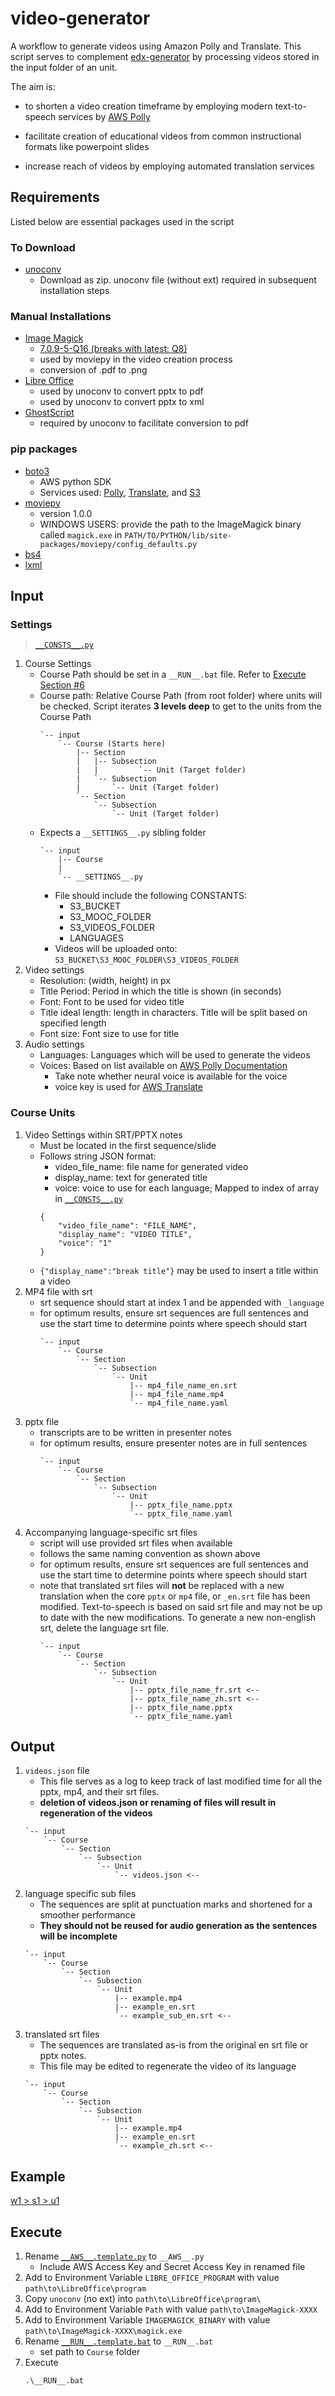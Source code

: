 # video-generator
A workflow to generate videos using Amazon Polly and Translate. This script serves to complement [edx-generator](https://github.com/design-automation/edx-generator) by processing videos stored in the input folder of an unit.

The aim is:
* to shorten a video creation timeframe by employing modern text-to-speech services by [AWS Polly](https://aws.amazon.com/polly/)

* facilitate creation of educational videos from common instructional formats like powerpoint slides

* increase reach of videos by employing automated translation services

## Requirements
Listed below are essential packages used in the script

### To Download
* [unoconv](https://github.com/unoconv/unoconv)
    * Download as zip. unoconv file (without ext) required in subsequent installation steps

### Manual Installations
* [Image Magick](https://www.imagemagick.org/script/index.php)
    * [7.0.9-5-Q16 (breaks with latest: Q8)](INSTALL\ImageMagick-7.0.9-5-Q16-x64-dll.exe)
    * used by moviepy in the video creation process
    * conversion of .pdf to .png
* [Libre Office](https://www.libreoffice.org/)
    * used by unoconv to convert pptx to pdf
    * used by unoconv to convert pptx to xml
* [GhostScript](https://www.ghostscript.com/)
    * required by unoconv to facilitate conversion to pdf

### pip packages
* [boto3](https://boto3.amazonaws.com/v1/documentation/api/latest/index.html)
    * AWS python SDK
    * Services used: [Polly](https://aws.amazon.com/polly/), [Translate](https://aws.amazon.com/translate/), and [S3](https://aws.amazon.com/s3/)
* [moviepy](https://zulko.github.io/moviepy/)
    * version 1.0.0
    * WINDOWS USERS: provide the path to the ImageMagick binary called `magick.exe` in `PATH/TO/PYTHON/lib/site-packages/moviepy/config_defaults.py`
* [bs4](https://www.crummy.com/software/BeautifulSoup/bs4/doc/)
* [lxml](https://pypi.org/project/lxml/)

## Input
### Settings
> [`__CONSTS__.py`](__CONSTS__.py)
1. Course Settings
    * Course Path should be set in a `__RUN__.bat` file. Refer to [Execute Section #6](#Execute)
    * Course path: Relative Course Path (from root folder) where units will be checked. Script iterates **3 levels deep** to get to the units from the Course Path
        ```
        `-- input
            `-- Course (Starts here)
                |-- Section
                |   |-- Subsection
                |   |         `-- Unit (Target folder)
                |   `-- Subsection
                |       `-- Unit (Target folder)
                `-- Section
                    `-- Subsection
                        `-- Unit (Target folder)
        ```
    * Expects a `__SETTINGS__.py` sibling folder
        ```
        `-- input
            |-- Course
            |
            `-- __SETTINGS__.py
        ```
        * File should include the following CONSTANTS:
            * S3_BUCKET
            * S3_MOOC_FOLDER
            * S3_VIDEOS_FOLDER
            * LANGUAGES
        * Videos will be uploaded onto: `S3_BUCKET\S3_MOOC_FOLDER\S3_VIDEOS_FOLDER`
1. Video settings
    * Resolution: (width, height) in px
    * Title Period: Period in which the title is shown (in seconds)
    * Font: Font to be used for video title
    * Title ideal length: length in characters. Title will be split based on specified length
    * Font size: Font size to use for title
1. Audio settings
    * Languages: Languages which will be used to generate the videos
    * Voices: Based on list available on [AWS Polly Documentation](https://docs.aws.amazon.com/polly/latest/dg/voicelist.html)
        * Take note whether neural voice is available for the voice
        * voice key is used for [AWS Translate](https://docs.aws.amazon.com/translate/latest/dg/what-is.html)
### Course Units
1. Video Settings within SRT/PPTX notes
    * Must be located in the first sequence/slide
    * Follows string JSON format:
        * video_file_name: file name for generated video
        * display_name: text for generated title
        * voice: voice to use for each language; Mapped to index of array in [`__CONSTS__.py`](__CONSTS__.py)
        ```
        {
            "video_file_name": "FILE_NAME",
            "display_name": "VIDEO TITLE",
            "voice": "1"
        }
        ```
    * `{"display_name":"break title"}` may be used to insert a title within a video
1. MP4 file with srt
    * srt sequence should start at index 1 and be appended with `_language`
    * for optimum results, ensure srt sequences are full sentences and use the start time to determine points where speech should start
        ```
        `-- input
            `-- Course
                `-- Section
                    `-- Subsection
                        `-- Unit
                            |-- mp4_file_name_en.srt
                            |-- mp4_file_name.mp4
                            `-- mp4_file_name.yaml               
        ```
1. pptx file
    * transcripts are to be written in presenter notes
    * for optimum results, ensure presenter notes are in full sentences
        ```
        `-- input
            `-- Course
                `-- Section
                    `-- Subsection
                        `-- Unit
                            |-- pptx_file_name.pptx
                            `-- pptx_file_name.yaml
        ```
1. Accompanying language-specific srt files
    * script will use provided srt files when available
    * follows the same naming convention as shown above
    * for optimum results, ensure srt sequences are full sentences and use the start time to determine points where speech should start
    * note that translated srt files will **not** be replaced with a new translation when the core `pptx` or `mp4` file, or `_en.srt` file has been modified. Text-to-speech is based on said srt file and may not be up to date with the new modifications. To generate a new non-english srt, delete the language srt file.
        ```
        `-- input
            `-- Course
                `-- Section
                    `-- Subsection
                        `-- Unit
                            |-- pptx_file_name_fr.srt <--
                            |-- pptx_file_name_zh.srt <--
                            |-- pptx_file_name.pptx
                            `-- pptx_file_name.yaml
        ```

## Output
1. `videos.json` file
    * This file serves as a log to keep track of last modified time for all the pptx, mp4, and their srt files.
    * **deletion of videos.json or renaming of files will result in regeneration of the videos**
    ```
    `-- input
        `-- Course
            `-- Section
                `-- Subsection
                    `-- Unit
                        `-- videos.json <--
    ```
1. language specific sub files
    * The sequences are split at punctuation marks and shortened for a smoother performance
    * **They should not be reused for audio generation as the sentences will be incomplete**
    ```
    `-- input
        `-- Course
            `-- Section
                `-- Subsection
                    `-- Unit
                        |-- example.mp4
                        |-- example_en.srt
                        `-- example_sub_en.srt <--
    ```
1. translated srt files
    * The sequences are translated as-is from the original en srt file or pptx notes.
    * This file may be edited to regenerate the video of its language
    ```
    `-- input
        `-- Course
            `-- Section
                `-- Subsection
                    `-- Unit
                        |-- example.mp4
                        |-- example_en.srt
                        `-- example_zh.srt <--
    ```
## Example
[w1 > s1 > u1](input\Course\w1\s1\u1)
## Execute
1. Rename [`__AWS__.template.py`](__AWS__.template.py) to `__AWS__.py`
    * Include AWS Access Key and Secret Access Key in renamed file
1. Add to Environment Variable `LIBRE_OFFICE_PROGRAM` with value `path\to\LibreOffice\program` 
1. Copy `unoconv` (no ext) into `path\to\LibreOffice\program\`
1. Add to Environment Variable `Path` with value `path\to\ImageMagick-XXXX`
1. Add to Environment Variable `IMAGEMAGICK_BINARY` with value `path\to\ImageMagick-XXXX\magick.exe`
1. Rename [`__RUN__.template.bat`](__RUN__.template.bat) to `__RUN__.bat`
    * set path to `Course` folder
1. Execute
    ```
    .\__RUN__.bat
    ```
